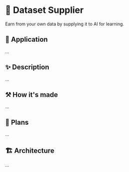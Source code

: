 # 🤝 Dataset Supplier

Earn from your own data by supplying it to AI for learning.

## 🔗 Application

...

## ✨ Description

...

## ⚒️ How it's made

...

## 🚀 Plans

...

## 🏗️ Architecture

...